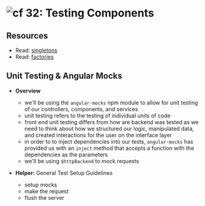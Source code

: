 ![cf](http://i.imgur.com/7v5ASc8.png) 32: Testing Components
=====================================

## Resources
* Read: [singletons]
* Read: [factories]

## Unit Testing & Angular Mocks
  * **Overview**
    * we'll be using the `angular-mocks` npm module to allow for unit testing of our controllers, components, and services
    * unit testing refers to the testing of individual units of code
    * front end unit testing differs from how are backend was tested as we need to think about how we structured our logic, manipulated data, and created interactions for the user on the interface layer
    * in order to to inject dependencies into our tests, `angular-mocks` has provided us with an `inject` method that accepts a function with the dependencies as the parameters
    * we'll be using `$httpBackend` to mock requests

  * **Helper:** General Test Setup Guidelines
      * setup mocks
      * make the request
      * flush the server

[singletons]: http://addyosmani.com/resources/essentialjsdesignpatterns/book/#singletonpatternjavascript 
[factories]: http://addyosmani.com/resources/essentialjsdesignpatterns/book/#factorypatternjavascript
